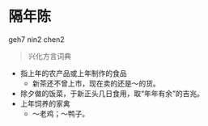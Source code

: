 # 隔年陈
geh7 nin2 chen2
> 兴化方言词典
- 指上年的农产品或上年制作的食品
  - 新茶还不曾上市，现在卖的还是～的货。
- 除夕做的饭菜，于新正头几日食用，取“年年有余”的吉兆。
- 上年饲养的家禽
  - ～老鸡；～鸭子。

